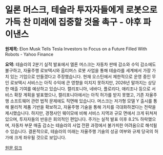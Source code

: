 # 일론 머스크, 테슬라 투자자들에게 로봇으로 가득 찬 미래에 집중할 것을 촉구 - 야후 파이낸스

**원제목:** Elon Musk Tells Tesla Investors to Focus on a Future Filled With Robots - Yahoo Finance

**요약:** 테슬라의 2분기 실적 발표에서 엘론 머스크는 자동차 판매 감소와 수익 감소에도 불구하고, 자율주행 로보택시와 옵티머스 로봇 사업을 통해 테슬라를 세계에서 가장 가치 있는 기업으로 만들겠다고 주장했습니다. 현재 오스틴에서 제한적으로 운영 중인 무인 로보택시 서비스는 아직 수익에 큰 영향을 미치지 못하지만, 2026년 말까지는 상당한 매출 기여를 예상하고 있습니다.  캘리포니아, 네바다, 플로리다, 애리조나 등으로 서비스 확장 계획을 발표했으나, 캘리포니아에서는 아직 허가를 받지 못했고,  기존 자율주행 소프트웨어 관련 법적 문제에도 직면해 있습니다.  머스크는 저가형 모델 Y 출시를 통해 물리적 제품 기반을 확보하고, 자율주행 기술을 통해 가치를 극대화하겠다는 전략을 제시했습니다. 하지만, 경쟁사인 웨이모에 비해 서비스 지역과 규모 면에서 크게 뒤쳐져 있으며, 투자자들의 반응은 회의적인 편입니다.  주가는 실적 발표 이후 8.2% 하락했으며, 자동차 부문 매출 감소는 테슬라의 사업 전환 과정에서 불가피한 어려움으로 해석될 수 있습니다.  결론적으로, 테슬라의 미래는 자율주행 기술의 성공 여부와 규제 당국의 허가에 크게 좌우될 것으로 보입니다.

[원문 링크](https://finance.yahoo.com/news/elon-musk-tells-tesla-investors-204300204.html)
